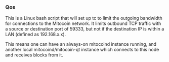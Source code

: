 ### Qos ###

This is a Linux bash script that will set up tc to limit the outgoing bandwidth for connections to the Mitocoin network. It limits outbound TCP traffic with a source or destination port of 59333, but not if the destination IP is within a LAN (defined as 192.168.x.x).

This means one can have an always-on mitocoind instance running, and another local mitocoind/mitocoin-qt instance which connects to this node and receives blocks from it.

